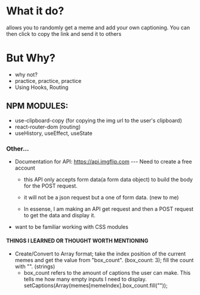 # What it do?

<p>allows you to randomly get a meme and add your own captioning. You can then click to copy the link and send it to others</p>

# But Why?

- why not?
- practice, practice, practice
- Using Hooks, Routing

## NPM MODULES:

- use-clipboard-copy (for copying the img url to the user's clipboard)
- react-router-dom (routing)
- useHistory, useEffect, useState

### Other...

- Documentation for API: https://api.imgflip.com --- Need to create a free account

  - this API only accepts form data(a form data object) to build the body for the POST request.
  - it will not be a json request but a one of form data. (new to me)

  - In essense, I am making an API get request and then a POST request to get the data and display it.

* want to be familiar working with CSS modules

#### THINGS I LEARNED OR THOUGHT WORTH MENTIONING

- Create/Convert to Array format; take the index position of the current memes and get the value from "box_count". (box_count: 3); fill the count with "". (strings)
  - box_count refers to the amount of captions the user can make. This tells me how many empty inputs I need to display.
    setCaptions(Array(memes[memeIndex].box_count.fill(""));
